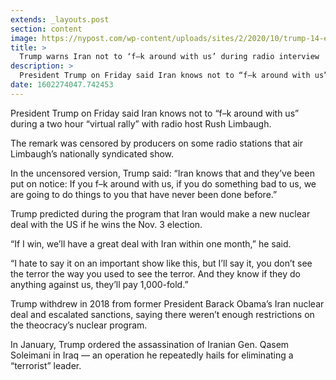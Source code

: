 ```yaml
--- 
extends: _layouts.post 
section: content 
image: https://nypost.com/wp-content/uploads/sites/2/2020/10/trump-14-e1602269704809.jpg?quality=90&strip=all&w=1200 
title: > 
  Trump warns Iran not to ‘f–k around with us’ during radio interview 
description: > 
  President Trump on Friday said Iran knows not to “f–k around with us” during a two hour “virtual rally” with radio host Rush Limbaugh.The remark was censored by producers on some radio stations that air Limbaugh’s nationally syndicated show.“If I win, we’ll have a great deal with Iran within one month,” he said.And they know if they do anything against us, they’ll pay 1,000-fold.”Trump withdrew in 2018 from former President Barack Obama’s Iran nuclear deal and escalated sanctions, saying there weren’t enough restrictions on the theocracy’s nuclear program.In January, Trump ordered the assassination of Iranian Gen. Qasem Soleimani in Iraq — an operation he repeatedly hails for eliminating a “terrorist” leader. 
date: 1602274047.742453 
--- 
```

President Trump on Friday said Iran knows not to “f–k around with us” during a two hour “virtual rally” with radio host Rush Limbaugh.

The remark was censored by producers on some radio stations that air Limbaugh’s nationally syndicated show.

In the uncensored version, Trump said: “Iran knows that and they’ve been put on notice: If you f–k around with us, if you do something bad to us, we are going to do things to you that have never been done before.”

Trump predicted during the program that Iran would make a new nuclear deal with the US if he wins the Nov. 3 election.

“If I win, we’ll have a great deal with Iran within one month,” he said.

“I hate to say it on an important show like this, but I’ll say it, you don’t see the terror the way you used to see the terror. And they know if they do anything against us, they’ll pay 1,000-fold.”

Trump withdrew in 2018 from former President Barack Obama’s Iran nuclear deal and escalated sanctions, saying there weren’t enough restrictions on the theocracy’s nuclear program.

In January, Trump ordered the assassination of Iranian Gen. Qasem Soleimani in Iraq — an operation he repeatedly hails for eliminating a “terrorist” leader.